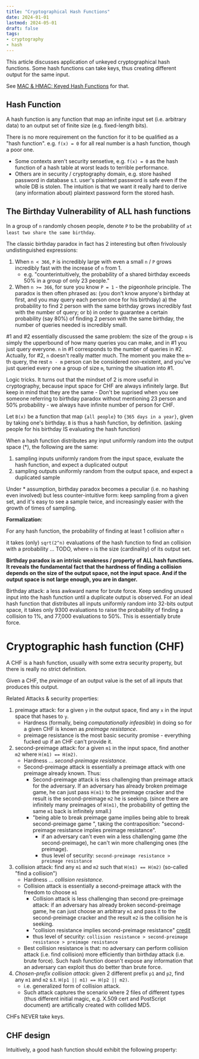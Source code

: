 ```yaml
---
title: "Cryptographical Hash Functions"
date: 2024-01-01
lastmod: 2024-05-01
draft: false
tags:
- cryptography
- hash
---
```


This article discusses application of unkeyed cryptographical hash functions.
Some hash functions can take keys, thus creating different output for the same input.
<!-- See [MAC & HMAC: Keyed Hash Functions]({{/*<ref "./keyed-hash-func.md"*/>}}) for that. -->
See [MAC & HMAC: Keyed Hash Functions](https://en.wikipedia.org/wiki/HMAC) for that.

<!--more-->

## Hash Function

A hash function is any function that map an infinite input set (i.e. arbitrary data) to an output set of finite size (e.g. fixed-length bits).

There is no more requirement on the function for it to be qualified as a "hash function".
e.g. `f(x) = 0` for all real number is a hash function, though a poor one.

- Some contexts aren't security sensetive, e.g. `f(x) = 0` as the hash function of a hash table at worst leads to terrible performance.
- Others are in security / cryptography domain, e.g. store hashed password in database s.t. user's plaintext password is safe even if the whole DB is stolen. The intuition is that we want it really hard to derive (any information about) plaintext password form the stored hash.

## The Birthday Vulnerability of ALL hash functions

In a group of `n` randomly chosen people, denote `P` to be the probability of `at least two share the same birthday`.

The classic birthday paradox in fact has 2 interesting but often frivolously undistinguished expressions:
1. When `n < 366`, `P` is incredibly large with even a small `n` / `P` grows incredibly fast with the increase of `n` from 1.
   - e.g. "counterintuitively, the probability of a shared birthday exceeds 50% in a group of only 23 people."
2. When `n >= 366`, for sure you know `P = 1` - the pigeonhole principle. The paradox is then often phrased as: (you don't know anyone's birthday at first, and you may query each person once for his birthday)
   a) the probability to find 2 person with the same birthday grows incredibly fast with the number of query; or
   b) in order to guarantee a certain probability (say 80%) of finding 2 person with the same birthday, the number of queries needed is incredibly small.

#1 and #2 essentially discussed the same problem: the size of the group `n` is simply the upperbound of how many queries you can make, and in #1 you just query everyone. `n` in #1 corresponds to the number of queries in #2. Actually, for #2, `n` doesn't really matter much. The moment you make the `m`-th query, the rest `n - m` person can be considered non-existent, and you've just queried every one a group of size `m`, turning the situation into #1.

Logic tricks. It turns out that the mindset of 2 is more useful in cryptography, because input space for CHF are always infinitely large.
But keep in mind that they are the same - Don't be suprised when you see someone referring to birthday paradox without mentioning 23 person and 50% probability - we always have infinite number of person for CHF.

<!-- BEGIN TODO -->
Let `B(x)` be a function that map `{all people}` to `{365 days in a year}`, given by taking one's birthday.
`B` is thus a hash function, by definition. (asking people for his birthday IS evaluating the hash function)

When a hash function distributes any input uniformly random into the output space (\*), the following are the same:
1. sampling inputs uniformly random from the input space, evaluate the hash function, and expect a duplicated output
2. sampling outputs uniformly random from the output space, and expect a duplicated sample


Under \* assumption, birthday paradox becomes a peculiar (i.e. no hashing even involved) but less counter-intuitive form: keep sampling from a given set, and it's easy to see a sample twice, and increasingly easier with the growth of times of sampling.

**Formalization**: 

For any hash function, the probability of finding at least 1 collision after `n`

it takes (only) `sqrt(2^n)` evaluations of the hash function to find an collision with a probability ... TODO, where `n` is the size (cardinality) of its output set.

<!-- TODO: if output set is larger than input set (i.e. not hash function anymore), does the probability of finding collision still ... wait, does that applies for all FUNCTIONS? -->

<!-- END TODO -->

**Birthday paradox is an intrisic weakness / property of ALL hash functions. It reveals the fundamental fact that the hardness of finding a collision depends on the size of the output space, not the input space. And if the output space is not large enough, you are in danger.**

Birthday attack: a less awkward name for brute force. Keep sending unused input into the hash function until a duplicate output is observed. For an ideal hash function that distributes all inputs uniformly random into 32-bits output space, it takes only 9300 evaluations to raise the probability of finding a collision to 1%, and 77,000 evaluations to 50%. This is essentially brute force.

Cryptographic hash function (CHF)
============

A CHF is a hash function, usually with some extra security property, but there is really no strict definition.

Given a CHF, the *preimage* of an output value is the set of all inputs that produces this output.

Related Attacks & security properties:
1. preimage attack: for a given `y` in the output space, find any `x` in the input space that hases to `y`.
   - Hardness (formally, being *computationally infeasible*) in doing so for a given CHF is known as *preimage resistance*.
   - preimage resistance is the most basic security promise - everything fucked up if an CHF can't provide it.
2. second-preimage attack: for a given `m1` in the input space, find another `m2` where `H(m1) == H(m2)`.
   - Hardness ... *second-preimage resistance*.
   - Second-preimage attack is essentially a preimage attack with one preimage already known. Thus:
     - Second-preimage attack is less challenging than preimage attack for the adversary. If an adversary has already broken preimage game, he can just pass `H(m1)` to the preimage cracker and the result is the second-preimage `m2` he is seeking. (since there are infinitely many preimages of `H(m1)`, the probability of getting the same `m1` back is infinitely small.)
     - "being able to break preimage game implies being able to break second-preimage game ", taking the contraposition: "second-preimage resistance implies preimage resistance".
       - if an adversary can't even win a less challenging game (the second-preimage), he can't win more challenging ones (the preimage).
       - thus level of security: `second-preimage resistance > preimage resistance`
3. collision attack: find any `m1` and `m2` such that `H(m1) == H(m2)` (so-called "find a collision")
   - Hardness ... *collision resistance*.
   - Collision attack is essentially a second-preimage attack with the freedom to choose `m1`
     - Collision attack is less challenging than second pre-preimage attack: if an adversary has already broken second-preimage game, he can just choose an arbitrary `m1` and pass it to the second-preimage cracker and the result `m2` is the collision he is seeking.
     - "collision resistance implies second-preimage resistance" [credit](https://crypto.stackexchange.com/a/20998/66840)
     - thus level of security: `collision resistance > second-preimage resistance > preimage resistance`
   - Best collision resistance is that: no adversary can perform collision attack (i.e. find collision) more efficiently than birthday attack (i.e. brute force). Such hash function doesn't expose any information that an adversary can exploit thus do better than brute force.
4. *Chosen-prefix collision attack*: given 2 different prefix `p1` and `p2`, find any `m1` and `m2` s.t. `H(p1 || m1) == H(p2 || m2)`.
   - i.e. generalized form of collision attack.
   - Such attack captures the scenario where 2 files of different types (thus different initial magic, e.g. X.509 cert and PostScript document) are artifically created with collided MD5.

CHFs NEVER take keys.

## CHF design

Intuitively, a good hash function should exhibit the following property:
